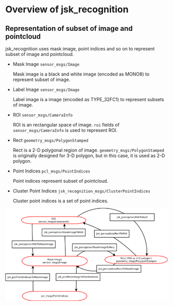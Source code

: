 # Overview of jsk_recognition

## Representation of subset of image and pointcloud
jsk_recognition uses mask image, point indices and so on to
represent subset of image and pointcloud.
* Mask Image `sensor_msgs/Image`

  Mask image is a black and white image (encoded as MONO8) to represent
  subset of image.
* Label Image `sensor_msgs/Image`

  Label image is a image (encoded as TYPE_32FC1)
  to represent subsets of image.
* ROI `sensor_msgs/CameraInfo`

  ROI is an rectangular space of image.
  `roi` fields of `sensor_msgs/CameraInfo` is used to represent ROI.
* Rect `geometry_msgs/PolygonStamped`

  Rect is a 2-D polygonal region of image.
  `geometry_msgs/PolygonStamped` is originally designed for 3-D polygon, but
  in this case, it is used as 2-D polygon.
* Point Indices `pcl_msgs/PointIndices`

  Point indices represent subset of pointcloud.
* Cluster Point Indices `jsk_recognition_msgs/ClusterPointIndices`

  Cluster point indices is a set of point indices.

![](images/mask_image.png)
